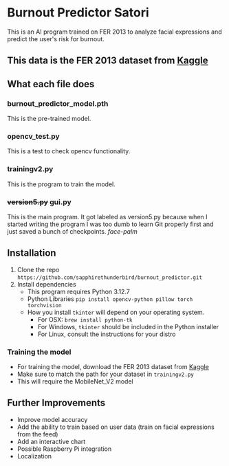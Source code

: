 # Burnout Predictor Satori
This is an AI program trained on FER 2013 to analyze facial expressions and predict the user's risk for burnout.
## This data is the FER 2013 dataset from [Kaggle](https://www.kaggle.com/datasets/msambare/fer2013)
## What each file does
### burnout_predictor_model.pth
This is the pre-trained model.
### opencv_test.py
This is a test to check opencv functionality.
### trainingv2.py
This is the program to train the model.
### ~~version5.py~~ gui.py
This is the main program.
It got labeled as version5.py because when I started writing the program I was too dumb to learn Git properly first and just saved a bunch of checkpoints.
*face-palm*

## Installation
1. Clone the repo
`https://github.com/sapphirethunderbird/burnout_predictor.git`
2. Install dependencies
    - This program requires Python 3.12.7
    - Python Libraries
    `pip install opencv-python pillow torch torchvision`
    - How you install `tkinter` will depend on your operating system. 
        - For OSX: `brew install python-tk`
        - For Windows, `tkinter` should be included in the Python installer
        - For Linux, consult the instructions for your distro
### Training the model 
- For training the model, download the FER 2013 dataset from [Kaggle](https://www.kaggle.com/datasets/msambare/fer2013)
- Make sure to match the path for your dataset in `trainingv2.py`
- This will require the MobileNet_V2 model

## Further Improvements
- Improve model accuracy
- Add the ability to train based on user data (train on facial expressions from the feed)
- Add an interactive chart
- Possible Raspberry Pi integration
- Localization


